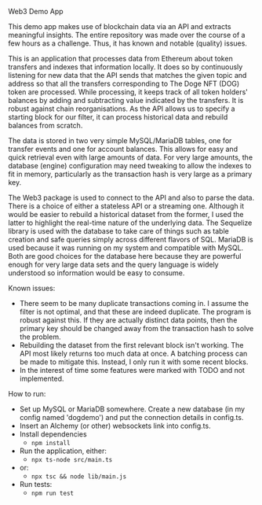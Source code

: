Web3 Demo App

This demo app makes use of blockchain data via an API and extracts meaningful insights. The entire repository was made over the course of a few hours as a challenge. Thus, it has known and notable (quality) issues.

This is an application that processes data from Ethereum about token transfers and indexes that information locally. It does so by continuously 
listening for new data that the API sends that matches the given topic and address so that all the transfers corresponding to The Doge NFT (DOG) token 
are processed. While processing, it keeps track of all token holders' balances by adding and subtracting value indicated by the transfers. It is robust against chain reorganisations.
As the API allows us to specify a starting block for our filter, it can process historical data and rebuild balances from scratch.

The data is stored in two very simple MySQL/MariaDB tables, one for transfer events and one for account balances. This allows for easy and quick 
retrieval even with large amounts of data. For very large amounts, the database (engine) configuration may need tweaking to allow the indexes to fit in memory,
particularly as the transaction hash is very large as a primary key. 

The Web3 package is used to connect to the API and also to parse the data. There is a choice of either a stateless API 
or a streaming one. Although it would be easier to rebuild a historical dataset from the former, I used the latter 
to highlight the real-time nature of the underlying data. 
The Sequelize library is used with the database to take care of things such as table creation and safe queries 
simply across different flavors of SQL. MariaDB is used because it was running on my system and compatible with MySQL. Both
are good choices for the database here because they are powerful enough for very large data sets and the query language is widely understood
so information would be easy to consume.

Known issues:
- There seem to be many duplicate transactions coming in. I assume the filter is not optimal, and that these are indeed duplicate. The program is robust against this.
If they are actually distinct data points, then the primary key should be changed away from the transaction hash to solve the problem.
- Rebuilding the dataset from the first relevant block isn't working. The API most likely returns too much data at once. A batching process can be made to mitigate this. Instead, I only run it with some recent blocks.
- In the interest of time some features were marked with TODO and not implemented.

How to run:

- Set up MySQL or MariaDB somewhere. Create a new database (in my config named 'dogdemo') and put the connection details in config.ts.
- Insert an Alchemy (or other) websockets link into config.ts.
- Install dependencies
  - `npm install`
- Run the application, either:
  - `npx ts-node src/main.ts`
- or:
  - `npx tsc && node lib/main.js`
- Run tests:
  - `npm run test`
